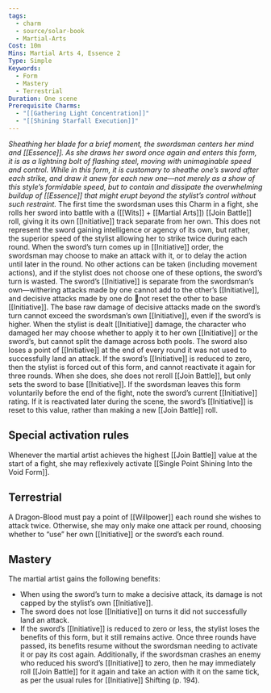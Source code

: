 ```yaml
---
tags:
  - charm
  - source/solar-book
  - Martial-Arts
Cost: 10m
Mins: Martial Arts 4, Essence 2
Type: Simple
Keywords:
  - Form
  - Mastery
  - Terrestrial
Duration: One scene
Prerequisite Charms:
  - "[[Gathering Light Concentration]]"
  - "[[Shining Starfall Execution]]"
---
```

*Sheathing her blade for a brief moment, the swordsman centers her mind and [[Essence]]. As she draws her sword once again and enters this form, it is as a lightning bolt of flashing steel, moving with unimaginable speed and control. While in this form, it is customary to sheathe one’s sword after each strike, and draw it anew for each new one—not merely as a show of this style’s formidable speed, but to contain and dissipate the overwhelming buildup of [[Essence]] that might erupt beyond the stylist’s control without such restraint.*
The first time the swordsman uses this Charm in a fight, she rolls her sword into battle with a ([[Wits]] + [[Martial Arts]]) [[Join Battle]] roll, giving it its own [[Initiative]] track separate from her own. This does not represent the sword gaining intelligence or agency of its own, but rather, the superior speed of the stylist allowing her to strike twice during each round. When the sword’s turn comes up in [[Initiative]] order, the swordsman may choose to make an attack with it, or to delay the action until later in the round. No other actions can be taken (including movement actions), and if the stylist does not choose one of these options, the sword’s turn is wasted. 
The sword’s [[Initiative]] is separate from the swordsman’s own—withering attacks made by one cannot add to the other’s [[Initiative]], and decisive attacks made by one do not reset the other to base [[Initiative]]. The base raw damage of decisive attacks made on the sword’s turn cannot exceed the swordsman’s own [[Initiative]], even if the sword’s is higher. When the stylist is dealt [[Initiative]] damage, the character who damaged her may choose whether to apply it to her own [[Initiative]] or the sword’s, but cannot split the damage across both pools. The sword also loses a point of [[Initiative]] at the end of every round it was not used to successfully land an attack.
If the sword’s [[Initiative]] is reduced to zero, then the stylist is forced out of this form, and cannot reactivate it again for three rounds. When she does, she does not reroll [[Join Battle]], but only sets the sword to base [[Initiative]]. If the swordsman leaves this form voluntarily before the end of the fight, note the sword’s current [[Initiative]] rating. If it is reactivated later during the scene, the sword’s [[Initiative]] is reset to this value, rather than making a new [[Join Battle]] roll. 
## Special activation rules
Whenever the martial artist achieves the highest [[Join Battle]] value at the start of a fight, she may reflexively activate [[Single Point Shining Into the Void Form]]. 
## Terrestrial
A Dragon-Blood must pay a point of [[Willpower]] each round she wishes to attack twice. Otherwise, she may only make one attack per round, choosing whether to “use” her own [[Initiative]] or the sword’s each round. 
## Mastery
The martial artist gains the following benefits:
- When using the sword’s turn to make a decisive attack, its damage is not capped by the stylist’s own [[Initiative]].
- The sword does not lose [[Initiative]] on turns it did not successfully land an attack.
- If the sword’s [[Initiative]] is reduced to zero or less, the stylist loses the benefits of this form, but it still remains active. Once three rounds have passed, its benefits resume without the swordsman needing to activate it or pay its cost again. Additionally, if the swordsman crashes an enemy who reduced his sword’s [[Initiative]] to zero, then he may immediately roll [[Join Battle]] for it again and take an action with it on the same tick, as per the usual rules for [[Initiative]] Shifting (p. 194).